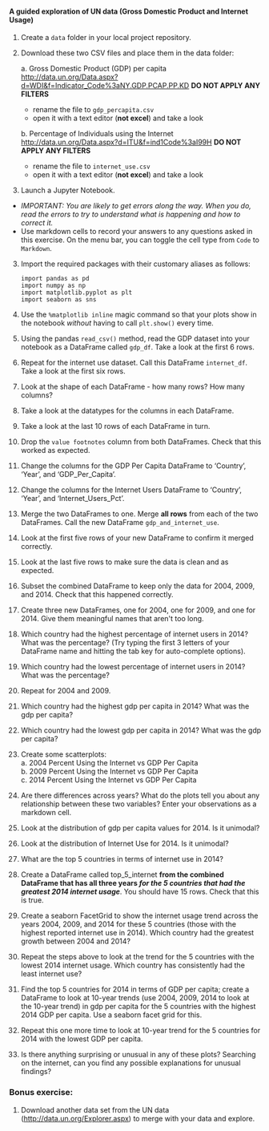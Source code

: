 #### A guided exploration of UN data (Gross Domestic Product and Internet Usage)


1. Create a `data` folder in your local project repository.  

2. Download these two CSV files and place them in the data folder:

    a.	Gross Domestic Product (GDP) per capita http://data.un.org/Data.aspx?d=WDI&f=Indicator_Code%3aNY.GDP.PCAP.PP.KD **DO NOT APPLY ANY FILTERS**
     - rename the file to `gdp_percapita.csv`
     - open it with a text editor (**not excel**) and take a look

    b.	Percentage of Individuals using the Internet http://data.un.org/Data.aspx?d=ITU&f=ind1Code%3aI99H  **DO NOT APPLY ANY FILTERS**
     - rename the file to `internet_use.csv`
     - open it with a text editor (**not excel**) and take a look

2.	Launch a Jupyter Notebook.
 - _*IMPORTANT:  You are likely to get errors along the way. When you do, read the errors to try to understand what is happening and how to correct it.*_
  - Use markdown cells to record your answers to any questions asked in this exercise. On the menu bar, you can toggle the cell type from `Code` to `Markdown`.

3.	Import the required packages with their customary aliases as follows:

    `import pandas as pd`   
    `import numpy as np`  
    `import matplotlib.pyplot as plt`  
    `import seaborn as sns`

4.	Use the `%matplotlib inline` magic command so that your plots show in the notebook _without_ having to call `plt.show()` every time.
5.	Using the pandas `read_csv()` method, read the GDP dataset into your notebook as a DataFrame called `gdp_df`. Take a look at the first 6 rows.
6. Repeat for the internet use dataset. Call this DataFrame `internet_df`. Take a look at the first six rows.
98. Look at the shape of each DataFrame - how many rows? How many columns?
6.	Take a look at the datatypes for the columns in each DataFrame.
99. Take a look at the last 10 rows of each DataFrame in turn.
7.	Drop the `value footnotes` column from both DataFrames. Check that this worked as expected.
8.	Change the columns for the GDP Per Capita DataFrame to ‘Country’, ‘Year’, and ‘GDP_Per_Capita’.
9.	Change the columns for the Internet Users DataFrame to ‘Country’, ‘Year’, and ‘Internet_Users_Pct’.
10.	Merge the two DataFrames to one. Merge **all rows** from each of the two DataFrames. Call the new DataFrame `gdp_and_internet_use`.
11.	Look at the first five rows of your new DataFrame to confirm it merged correctly.
12.	Look at the last five rows to make sure the data is clean and as expected.

13.	Subset the combined DataFrame to keep only the data for 2004, 2009, and 2014. Check that this happened correctly.
14.	Create three new DataFrames, one for 2004, one for 2009, and one for 2014. Give them meaningful names that aren't too long.
15.	Which country had the highest percentage of internet users in 2014? What was the percentage? (Try typing the first 3 letters of your DataFrame name and hitting the tab key for auto-complete options).
16.	Which country had the lowest percentage of internet users in 2014? What was the percentage?
17.	Repeat for 2004 and 2009.
18.	Which country had the highest gdp per capita in 2014? What was the gdp per capita?
20.	Which country had the lowest gdp per capita in 2014? What was the gdp per capita?
21.	Create some scatterplots:  
    a.  2004 Percent Using the Internet vs GDP Per Capita  
    b.	2009 Percent Using the Internet vs GDP Per Capita  
    c.	2014 Percent Using the Internet vs GDP Per Capita  
22.	Are there differences across years? What do the plots tell you about any relationship between these two variables? Enter your observations as a markdown cell.
23.	Look at the distribution of gdp per capita values for 2014. Is it unimodal?
24.	Look at the distribution of Internet Use for 2014. Is it unimodal?
25.	What are the top 5 countries in terms of internet use in 2014?
26.	Create a DataFrame called top_5_internet **from the combined DataFrame that has all three years _for the 5 countries that had the greatest 2014 internet usage_**. You should have 15 rows. Check that this is true.
27.	Create a seaborn FacetGrid to show the internet usage trend across the years 2004, 2009, and 2014 for these 5 countries (those with the highest reported internet use in 2014). Which country had the greatest growth between 2004 and 2014?
28.	Repeat the steps above to look at the trend for the 5 countries with the lowest 2014 internet usage. Which country has consistently had the least internet use?
29.	Find the top 5 countries for 2014 in terms of GDP per capita; create a DataFrame to look at 10-year trends (use 2004, 2009, 2014 to look at the 10-year trend) in gdp per capita for the 5 countries with the highest 2014 GDP per capita. Use a seaborn facet grid for this.
96. Repeat this one more time to look at 10-year trend for the 5 countries for 2014 with the lowest GDP per capita.
30.	Is there anything surprising or unusual in any of these plots? Searching on the internet, can you find any possible explanations for unusual findings?


### Bonus exercise:
1.    Download another data set from the UN data (http://data.un.org/Explorer.aspx) to merge with your data and explore.
